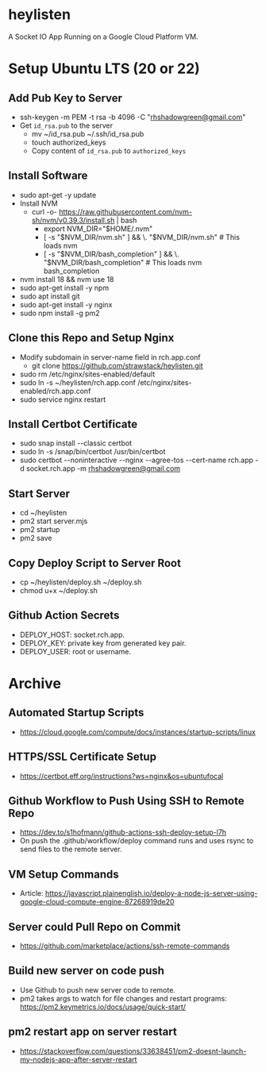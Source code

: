 # heylisten

A Socket IO App Running on a Google Cloud Platform VM.

# Setup Ubuntu LTS (20 or 22)

## Add Pub Key to Server
- ssh-keygen -m PEM -t rsa -b 4096 -C "rhshadowgreen@gmail.com"
- Get `id_rsa.pub` to the server
  - mv ~/id_rsa.pub ~/.ssh/id_rsa.pub
  - touch authorized_keys
  - Copy content of `id_rsa.pub` to `authorized_keys`

## Install Software
- sudo apt-get -y update
- Install NVM
  - curl -o- https://raw.githubusercontent.com/nvm-sh/nvm/v0.39.3/install.sh | bash
    - export NVM_DIR="$HOME/.nvm"
    - [ -s "$NVM_DIR/nvm.sh" ] && \. "$NVM_DIR/nvm.sh"  # This loads nvm
    - [ -s "$NVM_DIR/bash_completion" ] && \. "$NVM_DIR/bash_completion"  # This loads nvm bash_completion
- nvm install 18 && nvm use 18
- sudo apt-get install -y npm
- sudo apt install git
- sudo apt-get install -y nginx
- sudo npm install -g pm2

## Clone this Repo and Setup Nginx
- Modify subdomain in server-name field in rch.app.conf
  - git clone https://github.com/strawstack/heylisten.git
- sudo rm /etc/nginx/sites-enabled/default
- sudo ln -s ~/heylisten/rch.app.conf /etc/nginx/sites-enabled/rch.app.conf
- sudo service nginx restart

## Install Certbot Certificate
- sudo snap install --classic certbot
- sudo ln -s /snap/bin/certbot /usr/bin/certbot
- sudo certbot --noninteractive --nginx --agree-tos --cert-name rch.app -d socket.rch.app -m rhshadowgreen@gmail.com

## Start Server
- cd ~/heylisten
- pm2 start server.mjs
- pm2 startup
- pm2 save

## Copy Deploy Script to Server Root
- cp ~/heylisten/deploy.sh ~/deploy.sh
- chmod u+x ~/deploy.sh

## Github Action Secrets
- DEPLOY_HOST: socket.rch.app.
- DEPLOY_KEY: private key from generated key pair.
- DEPLOY_USER: root or username.

# Archive

## Automated Startup Scripts
- https://cloud.google.com/compute/docs/instances/startup-scripts/linux

## HTTPS/SSL Certificate Setup
- https://certbot.eff.org/instructions?ws=nginx&os=ubuntufocal

## Github Workflow to Push Using SSH to Remote Repo
- https://dev.to/s1hofmann/github-actions-ssh-deploy-setup-l7h
- On push the .github/workflow/deploy command runs and uses rsync to send files to the remote server.

## VM Setup Commands
- Article: https://javascript.plainenglish.io/deploy-a-node-js-server-using-google-cloud-compute-engine-87268919de20

## Server could Pull Repo on Commit
- https://github.com/marketplace/actions/ssh-remote-commands

## Build new server on code push
- Use Github to push new server code to remote.
- pm2 takes args to watch for file changes and restart programs: https://pm2.keymetrics.io/docs/usage/quick-start/

## pm2 restart app on server restart
- https://stackoverflow.com/questions/33638451/pm2-doesnt-launch-my-nodejs-app-after-server-restart
